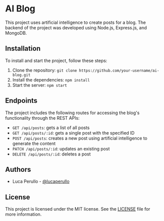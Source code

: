 # AI Blog

This project uses artificial intelligence to create posts for a blog. The backend of the project was developed using Node.js, Express.js, and MongoDB.

## Installation

To install and start the project, follow these steps:

1. Clone the repository: `git clone https://github.com/your-username/ai-blog.git`
2. Install the dependencies: `npm install`
3. Start the server: `npm start`

## Endpoints

The project includes the following routes for accessing the blog's functionality through the REST APIs:

- `GET /api/posts`: gets a list of all posts
- `GET /api/posts/:id`: gets a single post with the specified ID
- `POST /api/posts`: creates a new post using artificial intelligence to generate the content
- `PATCH /api/posts/:id`: updates an existing post
- `DELETE /api/posts/:id`: deletes a post

## Authors

- Luca Perullo - [@lucaperullo](https://www.linkedin.com/in/luca-perullo/)

## License

This project is licensed under the MIT license. See the [LICENSE](LICENSE) file for more information.
